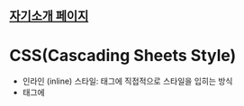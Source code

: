 ## [자기소개 페이지](https://illustrious-daffodil-7824e7.netlify.app)


# CSS(Cascading Sheets Style)
* 인라인 (inline) 스타일: 태그에 직접적으로 스타일을 입히는 방식
 * 태그에 <style>로 구현
* 내부 (internal) 스타일: HTML 문서 내부에 style 태그를 사용하여 스타일을 지정하는 방법
 * 인라인 스타일보다 우선순위가 낮음
* 외부 (external) 스타일: HTML 문서와는 별개의 파일에서 스타일을 지정하는 방법
 * 유지보수에 용이
 * .css 파일을 만들고 link 태그로 연결